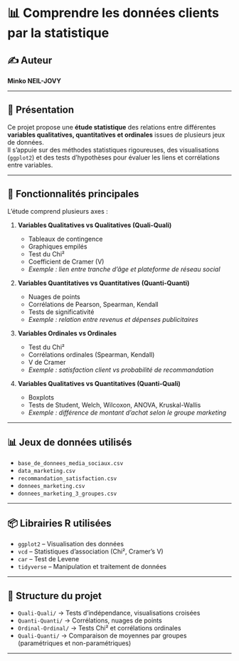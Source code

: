 # 📊 Comprendre les données clients par la statistique

## ✍️ Auteur  
**Minko NEIL-JOVY**

---

## 📌 Présentation

Ce projet propose une **étude statistique** des relations entre différentes **variables qualitatives, quantitatives et ordinales** issues de plusieurs jeux de données.  
Il s’appuie sur des méthodes statistiques rigoureuses, des visualisations (`ggplot2`) et des tests d’hypothèses pour évaluer les liens et corrélations entre variables.

---

## 🧰 Fonctionnalités principales

L’étude comprend plusieurs axes :

1. **Variables Qualitatives vs Qualitatives (Quali-Quali)**  
   - Tableaux de contingence  
   - Graphiques empilés  
   - Test du Chi²  
   - Coefficient de Cramer (V)  
   - *Exemple : lien entre tranche d’âge et plateforme de réseau social*

2. **Variables Quantitatives vs Quantitatives (Quanti-Quanti)**  
   - Nuages de points  
   - Corrélations de Pearson, Spearman, Kendall  
   - Tests de significativité  
   - *Exemple : relation entre revenus et dépenses publicitaires*

3. **Variables Ordinales vs Ordinales**  
   - Test du Chi²  
   - Corrélations ordinales (Spearman, Kendall)  
   - V de Cramer  
   - *Exemple : satisfaction client vs probabilité de recommandation*

4. **Variables Qualitatives vs Quantitatives (Quanti-Quali)**  
   - Boxplots  
   - Tests de Student, Welch, Wilcoxon, ANOVA, Kruskal-Wallis  
   - *Exemple : différence de montant d’achat selon le groupe marketing*

---

## 📊 Jeux de données utilisés

- `base_de_donnees_media_sociaux.csv`  
- `data_marketing.csv`  
- `recommandation_satisfaction.csv`  
- `donnees_marketing.csv`  
- `donnees_marketing_3_groupes.csv`

---

## 📦 Librairies R utilisées

- `ggplot2` – Visualisation des données  
- `vcd` – Statistiques d’association (Chi², Cramer’s V)  
- `car` – Test de Levene  
- `tidyverse` – Manipulation et traitement de données

---

## 📁 Structure du projet

- `Quali-Quali/` → Tests d’indépendance, visualisations croisées  
- `Quanti-Quanti/` → Corrélations, nuages de points  
- `Ordinal-Ordinal/` → Tests Chi² et corrélations ordinales  
- `Quali-Quanti/` → Comparaison de moyennes par groupes (paramétriques et non-paramétriques)

---

